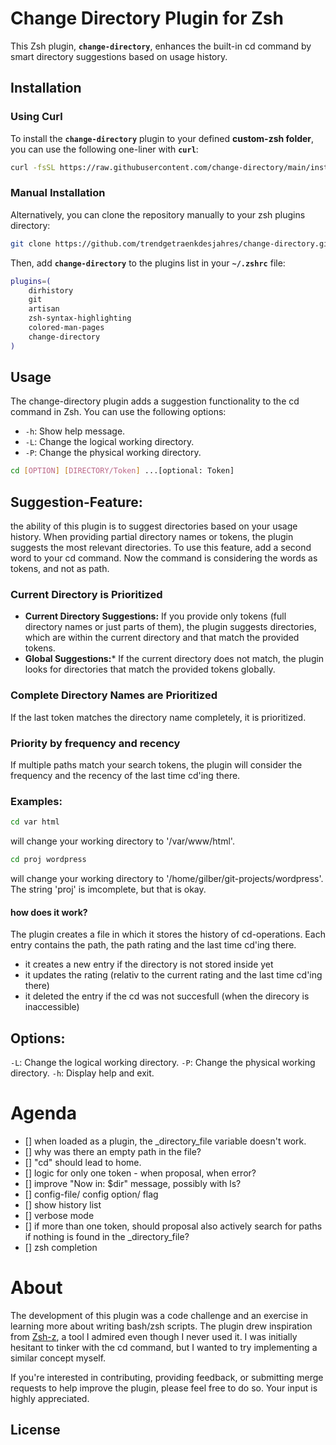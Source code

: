 # Change Directory Plugin for Zsh
This Zsh plugin, **`change-directory`**, enhances the built-in cd command by smart directory suggestions based on usage history.

## Installation
### Using Curl
To install the **`change-directory`** plugin to your defined **custom-zsh folder**, you can use the following one-liner with **`curl`**:
```bash
curl -fsSL https://raw.githubusercontent.com/change-directory/main/install.zsh | zsh
```
### Manual Installation
Alternatively, you can clone the repository manually to your zsh plugins directory:
```bash
git clone https://github.com/trendgetraenkdesjahres/change-directory.git
```
Then, add **`change-directory`** to the plugins list in your **`~/.zshrc`** file:
```bash
plugins=(
    dirhistory
    git
    artisan
    zsh-syntax-highlighting
    colored-man-pages
    change-directory
)
```
## Usage
The change-directory plugin adds a suggestion functionality to the cd command in Zsh. You can use the following options:
- `-h`: Show help message.
- `-L`: Change the logical working directory.
- `-P`: Change the physical working directory.
```bash
cd [OPTION] [DIRECTORY/Token] ...[optional: Token]
```

## Suggestion-Feature:
the ability of this plugin is to suggest directories based on your usage history. When providing partial directory names or tokens, the plugin suggests the most relevant directories. To use this feature, add a second word to your cd command. Now the command is considering the words as tokens, and not as path.

### Current Directory is Prioritized
- **Current Directory Suggestions:** If you provide only tokens (full directory names or just parts of them), the plugin suggests directories, which are within the current directory and that match the provided tokens.
- **Global Suggestions:*** If the current directory does not match, the plugin looks for directories that match the provided tokens globally.

### Complete Directory Names are Prioritized
If the last token matches the directory name completely, it is prioritized.

### Priority by frequency and recency
If multiple paths match your search tokens, the plugin will consider the frequency and the recency of the last time cd'ing there.

### Examples:
```bash
cd var html
```
will change your working directory to '/var/www/html'.

```bash
cd proj wordpress
```
will change your working directory to '/home/gilber/git-projects/wordpress'. The string 'proj' is imcomplete, but that is okay.

#### how does it work?
The plugin creates a file in which it stores the history of cd-operations.
Each entry contains the path, the path rating and the last time cd'ing there.
- it creates a new entry if the directory is not stored inside yet
- it updates the rating (relativ to the current rating and the last time cd'ing there)
- it deleted the entry if the cd was not succesfull (when the direcory is inaccessible)

## Options:
`-L`: Change the logical working directory.
`-P`: Change the physical working directory.
`-h`: Display help and exit.

# Agenda
 -  [] when loaded as a plugin, the _directory_file variable doesn't work.
 -  [] why was there an empty path in the file?
 -  [] "cd" should lead to home.
 -  [] logic for only one token - when proposal, when error?
 -  [] improve "Now in: $dir" message, possibly with ls?
 -  [] config-file/ config option/ flag
 -  [] show history list
 -  [] verbose mode
 -  [] if more than one token, should proposal also actively search for paths if nothing is found in the _directory_file?
 -  [] zsh completion

# About
The development of this plugin was a code challenge and an exercise in learning more about writing bash/zsh scripts. The plugin drew inspiration from [Zsh-z]([text](https://github.com/agkozak/zsh-z)), a tool I admired even though I never used it. I was initially hesitant to tinker with the cd command, but I wanted to try implementing a similar concept myself.

If you're interested in contributing, providing feedback, or submitting merge requests to help improve the plugin, please feel free to do so. Your input is highly appreciated.

## License
